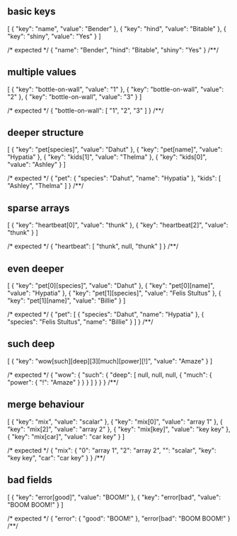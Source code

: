 ## basic keys
[
  {
    "key": "name",
    "value": "Bender"
  },
  {
    "key": "hind",
    "value": "Bitable"
  },
  {
    "key": "shiny",
    "value": "Yes"
  }
]

/* expected */
{
  "name": "Bender",
  "hind": "Bitable",
  "shiny": "Yes"
}
/**/

## multiple values
[
  {
    "key": "bottle-on-wall",
    "value": "1"
  },
  {
    "key": "bottle-on-wall",
    "value": "2"
  },
  {
    "key": "bottle-on-wall",
    "value": "3"
  }
]

/* expected */
{
  "bottle-on-wall": [
    "1",
    "2",
    "3"
  ]
}
/**/

## deeper structure
[
  {
    "key": "pet[species]",
    "value": "Dahut"
  },
  {
    "key": "pet[name]",
    "value": "Hypatia"
  },
  {
    "key": "kids[1]",
    "value": "Thelma"
  },
  {
    "key": "kids[0]",
    "value": "Ashley"
  }
]

/* expected */
{
  "pet": {
    "species": "Dahut",
    "name": "Hypatia"
  },
  "kids": [
    "Ashley",
    "Thelma"
  ]
}
/**/

## sparse arrays
[
  {
    "key": "heartbeat[0]",
    "value": "thunk"
  },
  {
    "key": "heartbeat[2]",
    "value": "thunk"
  }
]

/* expected */
{
  "heartbeat": [
    "thunk",
    null,
    "thunk"
  ]
}
/**/

## even deeper
[
  {
    "key": "pet[0][species]",
    "value": "Dahut"
  },
  {
    "key": "pet[0][name]",
    "value": "Hypatia"
  },
  {
    "key": "pet[1][species]",
    "value": "Felis Stultus"
  },
  {
    "key": "pet[1][name]",
    "value": "Billie"
  }
]

/* expected */
{
  "pet": [
    {
      "species": "Dahut",
      "name": "Hypatia"
    },
    {
      "species": "Felis Stultus",
      "name": "Billie"
    }
  ]
}
/**/

## such deep
[
  {
    "key": "wow[such][deep][3][much][power][!]",
    "value": "Amaze"
  }
]

/* expected */
{
  "wow": {
    "such": {
      "deep": [
        null,
        null,
        null,
        {
          "much": {
            "power": {
              "!": "Amaze"
            }
          }
        }
      ]
    }
  }
}
/**/

## merge behaviour
[
  {
    "key": "mix",
    "value": "scalar"
  },
  {
    "key": "mix[0]",
    "value": "array 1"
  },
  {
    "key": "mix[2]",
    "value": "array 2"
  },
  {
    "key": "mix[key]",
    "value": "key key"
  },
  {
    "key": "mix[car]",
    "value": "car key"
  }
]

/* expected */
{
  "mix": {
    "0": "array 1",
    "2": "array 2",
    "": "scalar",
    "key": "key key",
    "car": "car key"
  }
}
/**/

## bad fields
[
  {
    "key": "error[good]",
    "value": "BOOM!"
  },
  {
    "key": "error[bad",
    "value": "BOOM BOOM!"
  }
]

/* expected */
{
  "error": {
    "good": "BOOM!"
  },
  "error[bad": "BOOM BOOM!"
}
/**/